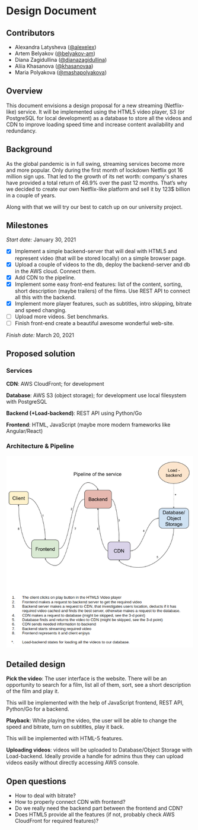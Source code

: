 # Design Document
## Contributors
- Alexandra Latysheva ([@alexelex](https://github.com/alexelex))
- Artem Belyakov ([@belyakov-am](https://github.com/belyakov-am))
- Diana Zagidullina ([@dianazagidullina](https://github.com/dianazagidullina))
- Aliia Khasanova ([@khasanovaa](https://github.com/khasanovaa))
- Maria Polyakova ([@mashapolyakova](https://github.com/mashapolyakova))

## Overview
This document envisions a design proposal for a new streaming (Netflix-like) service. 
It will be implemented using the HTML5 video player, S3 (or PostgreSQL for local development)
as a database to store all the videos and CDN to improve loading speed time and 
increase content availability and redundancy.

## Background
As the global pandemic is in full swing, streaming services become more and more popular. 
Only during the first month of lockdown Netflix got 16 million sign ups. 
That led to the growth of its net worth: company's shares have provided a total return 
of 46.9% over the past 12 months. That’s why we decided to create our own Netflix-like 
platform and sell it by 123$ billion in a couple of years.

Along with that we will try our best to catch up on our university project.

## Milestones
*Start date:* January 30, 2021

- [x] Implement a simple backend-server that will deal with HTML5 and represent video 
      (that will be stored locally) on a simple browser page.
- [x] Upload a couple of videos to the db, deploy the backend-server and db in the AWS cloud. Connect them.
- [x] Add CDN to the pipeline.
- [x] Implement some easy front-end features: list of the content, sorting, 
      short description (maybe trailers) of the films. Use REST API to connect all this with the backend.
- [x] Implement more player features, such as subtitles, intro skipping, bitrate and speed changing.
- [ ] Upload more videos. Set benchmarks.
- [ ] Finish front-end create a beautiful awesome wonderful web-site.

*Finish date:* March 20, 2021

## Proposed solution

### Services

**CDN**: AWS CloudFront; for development

**Database**: AWS S3 (object storage); for development use local filesystem with PostgreSQL

**Backend (+Load-backend)**: REST API using Python/Go

**Frontend**: HTML, JavaScript (maybe more modern frameworks like Angular/React)

### Architecture & Pipeline

![Pipeline](../images/pipeline.png)


## Detailed design
**Pick the video**: The user interface is the website. There will be an opportunity 
to search for a film, list all of them, sort, see a short description of the film and play it.

This will be implemented with the help of JavaScript frontend, REST API, Python/Go for a backend.

**Playback**: While playing the video, the user will be able to change the speed and bitrate,
turn on subtitles, play it back.

This will be implemented with HTML-5 features.

**Uploading videos**: videos will be uploaded to Database/Object Storage with Load-backend. 
Ideally provide a handle for admins thus they can upload videos easily without directly accessing AWS console.

## Open questions
- How to deal with bitrate?
- How to properly connect CDN with frontend?
- Do we really need the backend part between the frontend and CDN?
- Does HTML5 provide all the features (if not, probably check AWS CloudFront for required features)?
